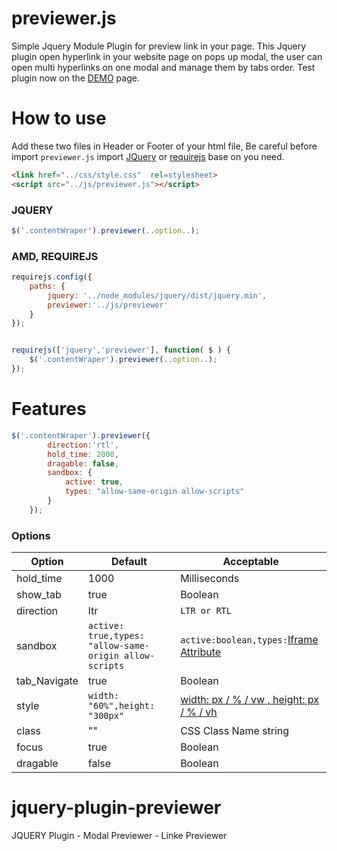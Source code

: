 
previewer.js
=============

Simple Jquery Module Plugin for preview link in your page. 
This Jquery plugin open hyperlink in your website page on pops up modal, the user can open multi hyperlinks on one modal and manage them by tabs order. Test plugin now on the <a href="https://hosseinmarzban.github.io/jquery-plugin-previewer/" title="Demo previewer.js">DEMO</a> page.




# How to use

Add these two files in Header or Footer of your html file, Be careful before import `previewer.js` import <a href="https://code.jquery.com/" title="JQuery">JQuery</a> or <a href="http://requirejs.org/" title="requirejs">requirejs</a> base on you need.

``` html
<link href="../css/style.css"  rel=stylesheet>
<script src="../js/previewer.js"></script>
```


### JQUERY

``` javascript
$('.contentWraper').previewer(..option..);
```

### AMD, REQUIREJS

``` javascript
requirejs.config({
    paths: {
        jquery: '../node_modules/jquery/dist/jquery.min',
        previewer:'../js/previewer'
    }
});


requirejs(['jquery','previewer'], function( $ ) {
    $('.contentWraper').previewer(..option..);
});
```

# Features

``` javascript
$('.contentWraper').previewer({
        direction:'rtl',
        hold_time: 2000,
        dragable: false,
        sandbox: {
            active: true,
            types: "allow-same-origin allow-scripts"
        }
    });
```

### Options

Option      | Default                                                   | Acceptable
---         | ---                                                       | ---
hold_time   | 1000                                                      | Milliseconds
show_tab    | true                                                      | Boolean
direction   | ltr                                                       | `LTR or RTL`
sandbox     | `active: true,types: "allow-same-origin allow-scripts`    | `active:boolean,types:`[Iframe Attribute](https://www.w3schools.com/tags/att_iframe_sandbox.asp)
tab_Navigate| true                                                      | Boolean
style       | `width: "60%",height: "300px"`                            | [width: px / % / vw  ,  height: px / % / vh ](https://www.w3schools.com/cssref/css_units.asp)
class       | ""                                                        | CSS Class Name string
focus       | true                                                      | Boolean
dragable    | false                                                     | Boolean







# jquery-plugin-previewer
JQUERY Plugin - Modal Previewer - Linke Previewer 

